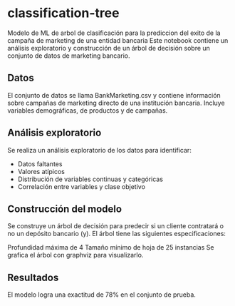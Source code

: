 # classification-tree

Modelo de ML de arbol de clasificación para la prediccion del exito de la campaña de marketing de una entidad bancaria
Este notebook contiene un análisis exploratorio y construcción de un árbol de decisión sobre un conjunto de datos de marketing bancario.

## Datos

El conjunto de datos se llama BankMarketing.csv y contiene información sobre campañas de marketing directo de una institución bancaria. Incluye variables demográficas, de productos y de campañas.

## Análisis exploratorio

Se realiza un análisis exploratorio de los datos para identificar:

* Datos faltantes
* Valores atípicos
* Distribución de variables continuas y categóricas
* Correlación entre variables y clase objetivo

## Construcción del modelo
Se construye un árbol de decisión para predecir si un cliente contratará o no un depósito bancario (y). El árbol tiene las siguientes especificaciones:

Profundidad máxima de 4
Tamaño mínimo de hoja de 25 instancias
Se grafica el árbol con graphviz para visualizarlo.

## Resultados
El modelo logra una exactitud de 78% en el conjunto de prueba.
